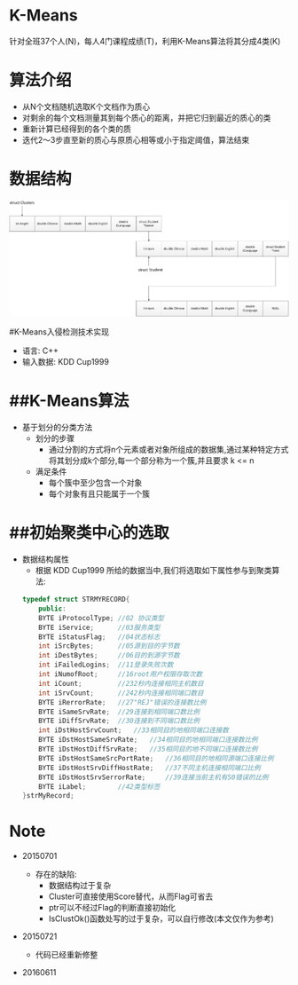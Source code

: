 # K-Means
针对全班37个人(N)，每人4门课程成绩(T)，利用K-Means算法将其分成4类(K)


算法介绍
========

* 从N个文档随机选取K个文档作为质心
* 对剩余的每个文档测量其到每个质心的距离，并把它归到最近的质心的类
* 重新计算已经得到的各个类的质
* 迭代2～3步直至新的质心与原质心相等或小于指定阈值，算法结束

数据结构
========

![image](https://github.com/thanatoskira/K-Means/blob/master/KMeans-one/K-Means数据结构.jpg)

#K-Means入侵检测技术实现

* 语言: C++
* 输入数据: KDD Cup1999

##K-Means算法
===========
* 基于划分的分类方法
    * 划分的步骤
        * 通过分割的方式将n个元素或者对象所组成的数据集,通过某种特定方式将其划分成k个部分,每一个部分称为一个簇,并且要求 k <= n
    * 满足条件
        * 每个簇中至少包含一个对象
        * 每个对象有且只能属于一个簇

##初始聚类中心的选取
==================
* 数据结构属性
    * 根据 KDD Cup1999 所给的数据当中,我们将选取如下属性参与到聚类算法:
    ```c++
    typedef struct STRMYRECORD{
        public:
        BYTE iProtocolType; //02 协议类型
        BYTE iService;      //03服务类型
        BYTE iStatusFlag;   //04状态标志
        int iSrcBytes;      //05源到目的字节数
        int iDestBytes;     //06目的到源字节数 
        int iFailedLogins;  //11登录失败次数
        int iNumofRoot;     //16root用户权限存取次数
        int iCount;         //232秒内连接相同主机数目
        int iSrvCount;      //242秒内连接相同端口数目
        BYTE iRerrorRate;   //27"REJ"错误的连接数比例
        BYTE iSameSrvRate;  //29连接到相同端口数比例
        BYTE iDiffSrvRate;  //30连接到不同端口数比例
        int iDstHostSrvCount;   //33相同目的地相同端口连接数
        BYTE iDstHostSameSrvRate;   //34相同目的地相同端口连接数比例
        BYTE iDstHostDiffSrvRate;   //35相同目的地不同端口连接数比例
        BYTE iDstHostSameSrcPortRate;   //36相同目的地相同源端口连接比例
        BYTE iDstHostSrvDiffHostRate;   //37不同主机连接相同端口比例
        BYTE iDstHostSrvSerrorRate;     //39连接当前主机有S0错误的比例
        BYTE iLabel;        //42类型标签
    }strMyRecord;
    ```

Note
=======

* 20150701

    * 存在的缺陷:
        * 数据结构过于复杂
        * Cluster可直接使用Score替代，从而Flag可省去
        * ptr可以不经过Flag的判断直接初始化
        * IsClustOk()函数处写的过于复杂，可以自行修改(本文仅作为参考)

* 20150721

    * 代码已经重新修整

* 20160611


